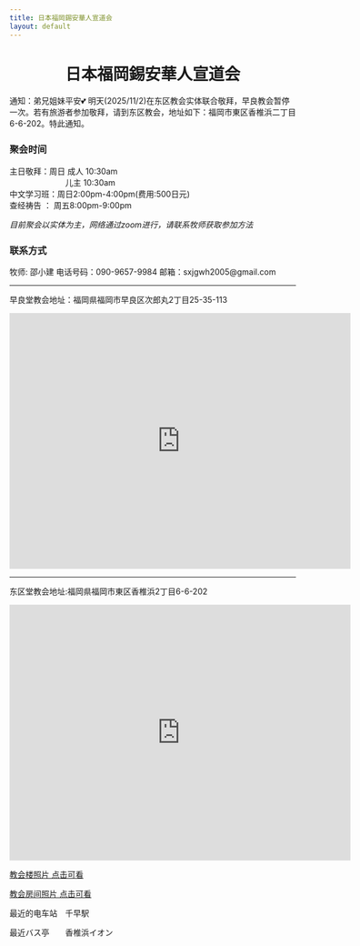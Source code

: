 ```yaml
---
title: 日本福岡錫安華人宣道会
layout: default
---
```

<center><h1>日本福岡錫安華人宣道会</h1></center>





通知：弟兄姐妹平安💕 明天(2025/11/2)在东区教会实体联合敬拜，早良教会暂停一次。若有旅游者参加敬拜，请到东区教会，地址如下：福岡市東区香椎浜二丁目6-6-202。特此通知。


<h3>聚会时间</h3>

主日敬拜：周日&nbsp;成人 10:30am
<br>
&emsp;&emsp;&emsp;&emsp;&emsp;&emsp;&emsp;儿主&nbsp;10:30am
<br>
中文学习班：周日2:00pm-4:00pm(费用:500日元)
<br>
查经祷告  ：  周五8:00pm-9:00pm

*目前聚会以实体为主，网络通过zoom进行，请联系牧师获取参加方法*



<h3>联系方式  </h3>  
牧师: 邵小建  
电话号码：090-9657-9984   
邮箱：sxjgwh2005@gmail.com  

------------------------------------------------------------------------------------
早良堂教会地址：福岡県福岡市早良区次郎丸2丁目25-35-113
<iframe src="https://www.google.com/maps/embed?pb=!1m18!1m12!1m3!1d6649.801086924693!2d130.3162719935791!3d33.555960299999995!2m3!1f0!2f0!3f0!3m2!1i1024!2i768!4f13.1!3m3!1m2!1s0x354194be9df8f275%3A0x5a40f8f1bb4c3d4f!2z44K344OG44Kj44Op44Kk44OV44OR44OG44Kj44Kq5a6k6KaL5rKz55WU!5e0!3m2!1sja!2sjp!4v1704094929752!5m2!1sja!2sjp" width="600" height="450" style="border:0;" allowfullscreen="" loading="lazy" referrerpolicy="no-referrer-when-downgrade"></iframe>

------------------------------------------------------------------------------------
东区堂教会地址:福岡県福岡市東区香椎浜2丁目6-6-202
<iframe src="https://www.google.com/maps/embed?pb=!1m14!1m8!1m3!1d26568.969703324103!2d130.427295!3d33.654021!3m2!1i1024!2i768!4f13.1!3m3!1m2!1s0x35418ee373ac3501%3A0x19f367026a346980!2z5pel5pys44CB44CSODEzLTAwMTYg56aP5bKh55yM56aP5bKh5biC5p2x5Yy66aaZ5qSO5rWc77yS5LiB55uu77yW4oiS77yWIO-8lu-8je-8lg!5e0!3m2!1sja!2sus!4v1578038142031!5m2!1sja!2sus" width="600" height="450" frameborder="0" style="border:0;" allowfullscreen=""></iframe>


[教会楼照片 点击可看](https://drive.google.com/file/d/1ZbwvcxInTm-1WeoTRZDIPGllgn8tAVP-/view?usp=drive_link) 


[教会房间照片 点击可看](https://drive.google.com/file/d/1Oiu9JdpVVikeLkvMCqSPeHDL0P10ZO_a/view?usp=drive_link) 


最近的电车站　千早駅  

最近バス亭　　香椎浜イオン
